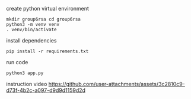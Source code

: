 create python virtual environment
```shell
mkdir group6rsa cd group6rsa
python3 -m venv venv
. venv/bin/activate
```

install dependencies
```shell
pip install -r requirements.txt
```

run code
```
python3 app.py
```

instruction video
https://github.com/user-attachments/assets/3c2810c9-d73f-4b2c-a097-d9d9d1159d2d


